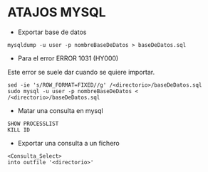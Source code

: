 # ATAJOS MYSQL
* Exportar base de datos

````
mysqldump -u user -p nombreBaseDeDatos > baseDeDatos.sql

````
* Para el error ERROR 1031 (HY000)

Este error se suele dar cuando se quiere importar.
````
sed -ie 's/ROW_FORMAT=FIXED//g' /<directorio>/baseDeDatos.sql 
sudo mysql -u user -p nombreBaseDeDatos < /<directorio>/baseDeDatos.sql 

````
* Matar una consulta en mysql
````
SHOW PROCESSLIST
KILL ID
````
* Exportar una consulta a un fichero

````
<Consulta_Select>
into outfile '<directorio>' 
````
